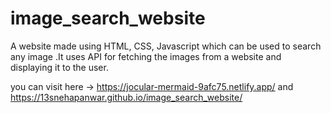 # image_search_website
A website made using HTML, CSS, Javascript which can be used to search any image  .It uses API for fetching the images from a website and displaying it to the user.

you can visit here -> https://jocular-mermaid-9afc75.netlify.app/ and https://13snehapanwar.github.io/image_search_website/

